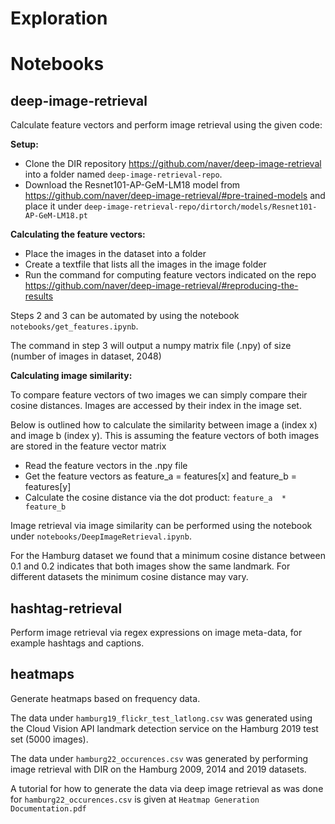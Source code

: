 # Exploration

# Notebooks
## deep-image-retrieval
Calculate feature vectors and perform image retrieval using the given code:

**Setup:**
- Clone the DIR repository https://github.com/naver/deep-image-retrieval into a folder named `deep-image-retrieval-repo`.
- Download the Resnet101-AP-GeM-LM18 model from https://github.com/naver/deep-image-retrieval/#pre-trained-models and place it under `deep-image-retrieval-repo/dirtorch/models/Resnet101-AP-GeM-LM18.pt`

**Calculating the feature vectors:**
- Place the images in the dataset into a folder
- Create a textfile that lists all the images in the image folder
- Run the command for computing feature vectors indicated on the repo https://github.com/naver/deep-image-retrieval/#reproducing-the-results

Steps 2 and 3 can be automated by using the notebook `notebooks/get_features.ipynb`.

The command in step 3 will output a numpy matrix file (.npy) of size (number of images in dataset, 2048)

**Calculating image similarity:**

To compare feature vectors of two images we can simply compare their cosine distances. Images are accessed by their index in the image set.

Below is outlined how to calculate the similarity between image a (index x) and image b (index y). This is assuming the feature vectors of both images are stored in the feature vector matrix 
- Read the feature vectors in the .npy file
- Get the feature vectors as feature\_a = features[x] and feature\_b = features[y]
- Calculate the cosine distance via the dot product: `feature_a  * feature_b`

Image retrieval via image similarity can be performed using the notebook under `notebooks/DeepImageRetrieval.ipynb`.

For the Hamburg dataset we found that a minimum cosine distance between 0.1 and 0.2 indicates that both images show the same landmark. For different datasets the minimum cosine distance may vary. 

## hashtag-retrieval
Perform image retrieval via regex expressions on image meta-data, for example hashtags and captions.

## heatmaps
Generate heatmaps based on frequency data.

The data under `hamburg19_flickr_test_latlong.csv` was generated using the Cloud Vision API landmark detection service on the Hamburg 2019 test set (5000 images).

The data under `hamburg22_occurences.csv` was generated by performing image retrieval with DIR on the Hamburg 2009, 2014 and 2019 datasets.

A tutorial for how to generate the data via deep image retrieval as was done for `hamburg22_occurences.csv` is given at `Heatmap Generation Documentation.pdf`